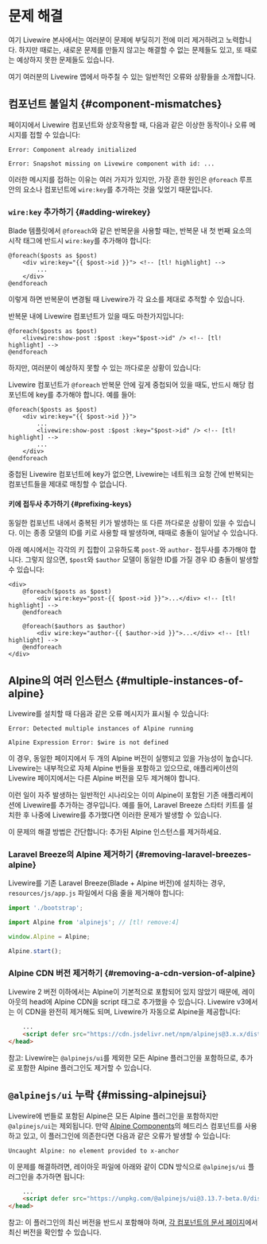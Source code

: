 # 문제 해결
여기 Livewire 본사에서는 여러분이 문제에 부딪히기 전에 미리 제거하려고 노력합니다. 하지만 때로는, 새로운 문제를 만들지 않고는 해결할 수 없는 문제들도 있고, 또 때로는 예상하지 못한 문제들도 있습니다.

여기 여러분의 Livewire 앱에서 마주칠 수 있는 일반적인 오류와 상황들을 소개합니다.

## 컴포넌트 불일치 {#component-mismatches}

페이지에서 Livewire 컴포넌트와 상호작용할 때, 다음과 같은 이상한 동작이나 오류 메시지를 접할 수 있습니다:
```
Error: Component already initialized
```

```
Error: Snapshot missing on Livewire component with id: ...
```

이러한 메시지를 접하는 이유는 여러 가지가 있지만, 가장 흔한 원인은 `@foreach` 루프 안의 요소나 컴포넌트에 `wire:key`를 추가하는 것을 잊었기 때문입니다.

### `wire:key` 추가하기 {#adding-wirekey}

Blade 템플릿에서 `@foreach`와 같은 반복문을 사용할 때는, 반복문 내 첫 번째 요소의 시작 태그에 반드시 `wire:key`를 추가해야 합니다:

```blade
@foreach($posts as $post)
    <div wire:key="{{ $post->id }}"> <!-- [tl! highlight] -->
        ...
    </div>
@endforeach
```

이렇게 하면 반복문이 변경될 때 Livewire가 각 요소를 제대로 추적할 수 있습니다.

반복문 내에 Livewire 컴포넌트가 있을 때도 마찬가지입니다:

```blade
@foreach($posts as $post)
    <livewire:show-post :$post :key="$post->id" /> <!-- [tl! highlight] -->
@endforeach
```

하지만, 여러분이 예상하지 못할 수 있는 까다로운 상황이 있습니다:

Livewire 컴포넌트가 `@foreach` 반복문 안에 깊게 중첩되어 있을 때도, 반드시 해당 컴포넌트에 key를 추가해야 합니다. 예를 들어:

```blade
@foreach($posts as $post)
    <div wire:key="{{ $post->id }}">
        ...
        <livewire:show-post :$post :key="$post->id" /> <!-- [tl! highlight] -->
        ...
    </div>
@endforeach
```

중첩된 Livewire 컴포넌트에 key가 없으면, Livewire는 네트워크 요청 간에 반복되는 컴포넌트들을 제대로 매칭할 수 없습니다.

#### 키에 접두사 추가하기 {#prefixing-keys}

동일한 컴포넌트 내에서 중복된 키가 발생하는 또 다른 까다로운 상황이 있을 수 있습니다. 이는 종종 모델의 ID를 키로 사용할 때 발생하며, 때때로 충돌이 일어날 수 있습니다.

아래 예시에서는 각각의 키 집합이 고유하도록 `post-`와 `author-` 접두사를 추가해야 합니다. 그렇지 않으면, `$post`와 `$author` 모델이 동일한 ID를 가질 경우 ID 충돌이 발생할 수 있습니다:

```blade
<div>
    @foreach($posts as $post)
        <div wire:key="post-{{ $post->id }}">...</div> <!-- [tl! highlight] -->
    @endforeach

    @foreach($authors as $author)
        <div wire:key="author-{{ $author->id }}">...</div> <!-- [tl! highlight] -->
    @endforeach
</div>
```

## Alpine의 여러 인스턴스 {#multiple-instances-of-alpine}

Livewire를 설치할 때 다음과 같은 오류 메시지가 표시될 수 있습니다:

```
Error: Detected multiple instances of Alpine running
```

```
Alpine Expression Error: $wire is not defined
```

이 경우, 동일한 페이지에서 두 개의 Alpine 버전이 실행되고 있을 가능성이 높습니다. Livewire는 내부적으로 자체 Alpine 번들을 포함하고 있으므로, 애플리케이션의 Livewire 페이지에서는 다른 Alpine 버전을 모두 제거해야 합니다.

이런 일이 자주 발생하는 일반적인 시나리오는 이미 Alpine이 포함된 기존 애플리케이션에 Livewire를 추가하는 경우입니다. 예를 들어, Laravel Breeze 스타터 키트를 설치한 후 나중에 Livewire를 추가했다면 이러한 문제가 발생할 수 있습니다.

이 문제의 해결 방법은 간단합니다: 추가된 Alpine 인스턴스를 제거하세요.

### Laravel Breeze의 Alpine 제거하기 {#removing-laravel-breezes-alpine}

Livewire를 기존 Laravel Breeze(Blade + Alpine 버전)에 설치하는 경우, `resources/js/app.js` 파일에서 다음 줄을 제거해야 합니다:

```js
import './bootstrap';

import Alpine from 'alpinejs'; // [tl! remove:4]

window.Alpine = Alpine;

Alpine.start();
```

### Alpine CDN 버전 제거하기 {#removing-a-cdn-version-of-alpine}

Livewire 2 버전 이하에서는 Alpine이 기본적으로 포함되어 있지 않았기 때문에, 레이아웃의 head에 Alpine CDN을 script 태그로 추가했을 수 있습니다. Livewire v3에서는 이 CDN을 완전히 제거해도 되며, Livewire가 자동으로 Alpine을 제공합니다:

```html
    ...
    <script defer src="https://cdn.jsdelivr.net/npm/alpinejs@3.x.x/dist/cdn.min.js"></script> <!-- [tl! remove] -->
</head>
```

참고: Livewire는 `@alpinejs/ui`를 제외한 모든 Alpine 플러그인을 포함하므로, 추가로 포함한 Alpine 플러그인도 제거할 수 있습니다.

## `@alpinejs/ui` 누락 {#missing-alpinejsui}

Livewire에 번들로 포함된 Alpine은 모든 Alpine 플러그인을 포함하지만 `@alpinejs/ui`는 제외됩니다. 만약 [Alpine Components](https://alpinejs.dev/components)의 헤드리스 컴포넌트를 사용하고 있고, 이 플러그인에 의존한다면 다음과 같은 오류가 발생할 수 있습니다:

```
Uncaught Alpine: no element provided to x-anchor
```

이 문제를 해결하려면, 레이아웃 파일에 아래와 같이 CDN 방식으로 `@alpinejs/ui` 플러그인을 추가하면 됩니다:

```html
    ...
    <script defer src="https://unpkg.com/@alpinejs/ui@3.13.7-beta.0/dist/cdn.min.js"></script> <!-- [tl! add] -->
</head>
```

참고: 이 플러그인의 최신 버전을 반드시 포함해야 하며, [각 컴포넌트의 문서 페이지](https://alpinejs.dev/component/headless-dialog/docs)에서 최신 버전을 확인할 수 있습니다.
